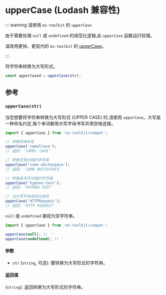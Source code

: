 # upperCase (Lodash 兼容性)

::: warning 请使用 `es-toolkit` 的 `upperCase`

由于需要处理 `null` 或 `undefined` 的规范化逻辑,此 `upperCase` 函数运行较慢。

请改用更快、更现代的 `es-toolkit` 的 [upperCase](../../string/upperCase.md)。

:::

将字符串转换为大写形式。

```typescript
const upperCased = upperCase(str);
```

## 参考

### `upperCase(str)`

当您想要将字符串转换为大写形式 (UPPER CASE) 时,请使用 `upperCase`。大写是一种命名约定,每个单词都用大写字母书写并用空格连接。

```typescript
import { upperCase } from 'es-toolkit/compat';

// 转换驼峰命名
upperCase('camelCase');
// 返回: 'CAMEL CASE'

// 转换空格分隔的字符串
upperCase('some whitespace');
// 返回: 'SOME WHITESPACE'

// 转换连字符分隔的字符串
upperCase('hyphen-text');
// 返回: 'HYPHEN TEXT'

// 当大写字母连续出现时
upperCase('HTTPRequest');
// 返回: 'HTTP REQUEST'
```

`null` 或 `undefined` 被视为空字符串。

```typescript
import { upperCase } from 'es-toolkit/compat';

upperCase(null); // ''
upperCase(undefined); // ''
```

#### 参数

- `str` (`string`, 可选): 要转换为大写形式的字符串。

#### 返回值

(`string`): 返回转换为大写形式的字符串。
